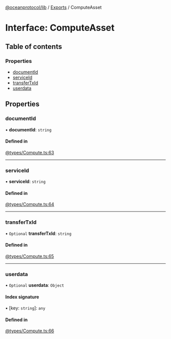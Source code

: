 [@oceanprotocol/lib](../README.md) / [Exports](../modules.md) / ComputeAsset

# Interface: ComputeAsset

## Table of contents

### Properties

- [documentId](ComputeAsset.md#documentid)
- [serviceId](ComputeAsset.md#serviceid)
- [transferTxId](ComputeAsset.md#transfertxid)
- [userdata](ComputeAsset.md#userdata)

## Properties

### documentId

• **documentId**: `string`

#### Defined in

[@types/Compute.ts:63](https://github.com/oceanprotocol/ocean.js/blob/fbcd13ac/src/@types/Compute.ts#L63)

___

### serviceId

• **serviceId**: `string`

#### Defined in

[@types/Compute.ts:64](https://github.com/oceanprotocol/ocean.js/blob/fbcd13ac/src/@types/Compute.ts#L64)

___

### transferTxId

• `Optional` **transferTxId**: `string`

#### Defined in

[@types/Compute.ts:65](https://github.com/oceanprotocol/ocean.js/blob/fbcd13ac/src/@types/Compute.ts#L65)

___

### userdata

• `Optional` **userdata**: `Object`

#### Index signature

▪ [key: `string`]: `any`

#### Defined in

[@types/Compute.ts:66](https://github.com/oceanprotocol/ocean.js/blob/fbcd13ac/src/@types/Compute.ts#L66)
